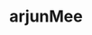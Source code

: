 ---
title: arjunMee
github: https://github.com/arjunMee
mode: light
transition: 1s
score: 66.0
archetype:
- Minimalistic
---